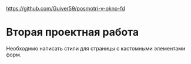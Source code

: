 https://github.com/Guiver59/posmotri-v-okno-fd

# Вторая проектная работа
Необходимо написать стили для страницы с кастомными элементами форм.